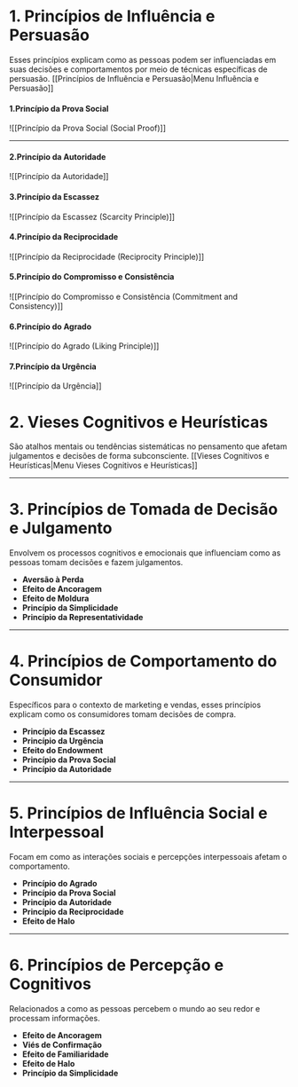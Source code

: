 # 1. Princípios de Influência e Persuasão

Esses princípios explicam como as pessoas podem ser influenciadas em suas decisões e comportamentos por meio de técnicas específicas de persuasão.
[[Princípios de Influência e Persuasão|Menu Influência e Persuasão]]
#### 1.Princípio da Prova Social
![[Princípio da Prova Social (Social Proof)]]




---


#### 2.Princípio da Autoridade
![[Princípio da Autoridade]]
#### 3.Princípio da Escassez
![[Princípio da Escassez (Scarcity Principle)]]
#### 4.Princípio da Reciprocidade
![[Princípio da Reciprocidade (Reciprocity Principle)]]
#### 5.Princípio do Compromisso e Consistência
![[Princípio do Compromisso e Consistência (Commitment and Consistency)]]
#### 6.Princípio do Agrado
![[Princípio do Agrado (Liking Principle)]]
#### 7.Princípio da Urgência
![[Princípio da Urgência]]
# 2. Vieses Cognitivos e Heurísticas

São atalhos mentais ou tendências sistemáticas no pensamento que afetam julgamentos e decisões de forma subconsciente.
[[Vieses Cognitivos e Heurísticas|Menu Vieses Cognitivos e Heurísticas]]


---

# 3. Princípios de Tomada de Decisão e Julgamento

Envolvem os processos cognitivos e emocionais que influenciam como as pessoas tomam decisões e fazem julgamentos.

- **Aversão à Perda**
- **Efeito de Ancoragem**
- **Efeito de Moldura**
- **Princípio da Simplicidade**
- **Princípio da Representatividade**

---

# 4. Princípios de Comportamento do Consumidor

Específicos para o contexto de marketing e vendas, esses princípios explicam como os consumidores tomam decisões de compra.

- **Princípio da Escassez**
- **Princípio da Urgência**
- **Efeito do Endowment**
- **Princípio da Prova Social**
- **Princípio da Autoridade**

---

# 5. Princípios de Influência Social e Interpessoal

Focam em como as interações sociais e percepções interpessoais afetam o comportamento.

- **Princípio do Agrado**
- **Princípio da Prova Social**
- **Princípio da Autoridade**
- **Princípio da Reciprocidade**
- **Efeito de Halo**

---

# 6. Princípios de Percepção e Cognitivos

Relacionados a como as pessoas percebem o mundo ao seu redor e processam informações.

- **Efeito de Ancoragem**
- **Viés de Confirmação**
- **Efeito de Familiaridade**
- **Efeito de Halo**
- **Princípio da Simplicidade**